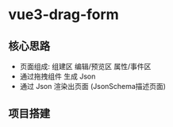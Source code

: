 # vue3-drag-form

## 核心思路

-   页面组成: 组建区 编辑/预览区 属性/事件区
-   通过拖拽组件 生成 Json
-   通过 Json 渲染出页面 (JsonSchema描述页面)

## 项目搭建
